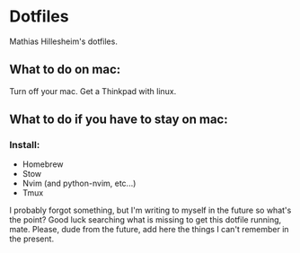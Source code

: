 # Dotfiles

Mathias Hillesheim's dotfiles.

## What to do on mac:

Turn off your mac.
Get a Thinkpad with linux.

## What to do if you have to stay on mac:

### Install:

* Homebrew
* Stow
* Nvim (and python-nvim, etc...)
* Tmux

I probably forgot something, but I'm writing to myself in the future so what's the point? Good luck searching what is missing to get this dotfile running, mate. Please, dude from the future, add here the things I can't remember in the present.
